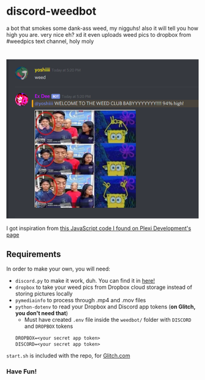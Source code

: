 # discord-weedbot

a bot that smokes some dank-ass weed, my nigguhs! also it will tell you how high you are. very nice eh? xd
it even uploads weed pics to dropbox from #weedpics text channel, holy moly
#
![](image.PNG)

I got inspiration from [this JavaScript code I found on Plexi Development's page](https://sourcecode.glitch.me/view?key=1460278146236522)

## Requirements

In order to make your own, you will need:
- `discord.py` to make it work, duh.  You can find it in [here!](https://libraries.io/pypi/discord.py)
- `dropbox` to take your weed pics from Dropbox cloud storage instead of storing pictures locally
- `pymediainfo` to process through .mp4 and .mov files
- `python-dotenv` to read your Dropbox and Discord app tokens (**on Glitch, you don't need that**)
  - Must have created `.env` file inside the `weedbot/` folder with `DISCORD` and `DROPBOX` tokens
  ```
  DROPBOX=<your secret app token>
  DISCORD=<your secret app token>
  ```

`start.sh` is included with the repo, for [Glitch.com](https://glitch.com)

### Have Fun!
